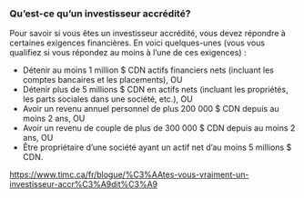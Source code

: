 ### Qu’est-ce qu’un investisseur accrédité?

Pour savoir si vous êtes un investisseur accrédité, vous devez répondre à certaines exigences financières. En voici quelques-unes (vous vous qualifiez si vous répondez au moins à l’une de ces exigences) :

* Détenir au moins 1 million $ CDN actifs financiers nets (incluant les comptes bancaires et les placements), OU
* Détenir plus de 5 millions $ CDN en actifs nets (incluant les propriétés, les parts sociales dans une société, etc.), OU
* Avoir un revenu annuel personnel de plus 200 000 $ CDN depuis au moins 2 ans, OU
* Avoir un revenu de couple de plus de 300 000 $ CDN depuis au moins 2 ans, OU
* Être propriétaire d’une société ayant un actif net d’au moins 5 millions $ CDN.

https://www.timc.ca/fr/blogue/%C3%AAtes-vous-vraiment-un-investisseur-accr%C3%A9dit%C3%A9